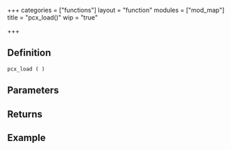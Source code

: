 +++
categories = ["functions"]
layout = "function"
modules = ["mod_map"]
title = "pcx_load()"
wip = "true"

+++

## Definition

    pcx_load ( )

## Parameters

## Returns

## Example

```
```
